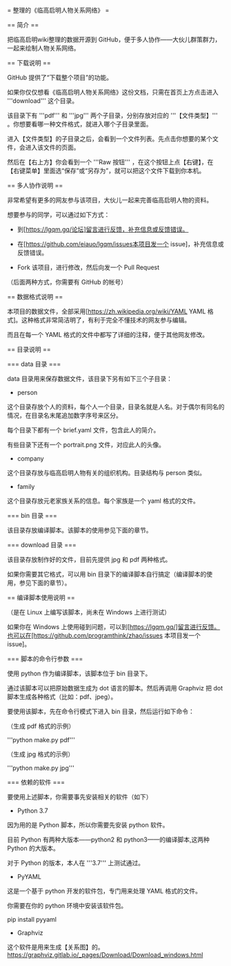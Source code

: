 = 整理的《临高启明人物关系网络》 =

== 简介 ==

把临高启明wiki整理的数据开源到 GitHub，便于多人协作——大伙儿群策群力，一起来绘制人物关系网络。




== 下载说明 ==

GitHub 提供了“下载整个项目”的功能。

如果你仅仅想看《临高启明人物关系网络》这份文档，只需在首页上方点击进入 '''download''' 这个目录。

该目录下有 '''pdf''' 和 '''jpg''' 两个子目录，分别存放对应的 '''【文件类型】''' 。你想要看哪一种文件格式，就进入哪个子目录里面。

进入【文件类型】的子目录之后，会看到一个文件列表。先点击你想要的某个文件，会进入该文件的页面。

然后在【右上方】你会看到一个 '''Raw 按钮''' ，在这个按钮上点【右键】，在【右键菜单】里面选“保存”或“另存为”，就可以把这个文件下载到你本机。


== 多人协作说明 ==

非常希望有更多的网友参与该项目，大伙儿一起来完善临高启明人物的资料。

想要参与的同学，可以通过如下方式：

* 到[https://lgqm.gq/论坛]留言进行反馈，补充信息或反馈错误。

* 在[https://github.com/eiauo/lgqm/issues本项目发一个 issue]，补充信息或反馈错误。

* Fork 该项目，进行修改，然后向发一个 Pull Request

（后面两种方式，你需要有 GitHub 的帐号）


== 数据格式说明 ==

本项目的数据文件，全部采用[https://zh.wikipedia.org/wiki/YAML YAML 格式]。这种格式非常简洁明了，有利于完全不懂技术的网友参与编辑。

而且在每一个 YAML 格式的文件中都写了详细的注释，便于其他网友修改。


== 目录说明 ==

=== data 目录 ===

data 目录用来保存数据文件，该目录下另有如下三个子目录：

* person

这个目录存放个人的资料，每个人一个目录，目录名就是人名。对于偶尔有同名的情况，在目录名末尾追加数字序号来区分。

每个目录下都有一个 brief.yaml 文件，包含此人的简介。

有些目录下还有一个 portrait.png 文件，对应此人的头像。

* company

这个目录存放与临高启明人物有关的组织机构。目录结构与 person 类似。

* family

这个目录存放元老家族关系的信息。每个家族是一个 yaml 格式的文件。

=== bin 目录 ===

该目录存放编译脚本。该脚本的使用参见下面的章节。

=== download 目录 ===

该目录存放制作好的文件，目前先提供 jpg 和 pdf 两种格式。

如果你需要其它格式，可以用 bin 目录下的编译脚本自行搞定（编译脚本的使用，参见下面的章节）。


== 编译脚本使用说明 ==

（是在 Linux 上编写该脚本，尚未在 Windows 上进行测试）

如果你在 Windows 上使用碰到问题，可以到[https://lgqm.gq/]留言进行反馈。也可以在[https://github.com/programthink/zhao/issues 本项目发一个 issue]。

=== 脚本的命令行参数 ===

使用 python 作为编译脚本，该脚本位于 bin 目录下。

通过该脚本可以把原始数据生成为 dot 语言的脚本。然后再调用 Graphviz 把 dot 脚本生成各种格式（比如：pdf、jpeg）。

要使用该脚本，先在命令行模式下进入 bin 目录，然后运行如下命令：

（生成 pdf 格式的示例）

'''python make.py pdf'''

（生成 jpg 格式的示例）

'''python make.py jpg'''

=== 依赖的软件 ===

要使用上述脚本，你需要事先安装相关的软件（如下）

* Python 3.7

因为用的是 Python 脚本，所以你需要先安装 python 软件。

目前 Python 有两种大版本——python2 和 python3——的编译脚本,这两种 Python 的大版本。

对于 Python 的版本，本人在 '''3.7''' 上测试通过。


* PyYAML

这是一个基于 python 开发的软件包，专门用来处理 YAML 格式的文件。

你需要在你的 python 环境中安装该软件包。

pip install pyyaml


* Graphviz

这个软件是用来生成【关系图】的。
https://graphviz.gitlab.io/_pages/Download/Download_windows.html
